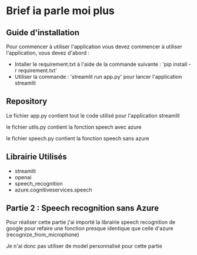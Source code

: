 # Brief ia parle moi plus 

## Guide d'installation

Pour commencer à utiliser l'application vous devez commencer à utiliser l'application, vous devez d'abord : 
- Intaller le requirement.txt à l'aide de la commande suivante : 'pip install -r requirement.txt'
- Utiliser la commande : 'streamlit run app.py' pour lancer l'application streamlit

## Repository

Le fichier app.py contient tout le code utilisé pour l'application streamlit 

le fichier utils.py contient la fonction speech avec azure 

le fichier speech.py contient la fonction speech sans azure

## Librairie Utilisés

- streamlit
- openai
- speech_recognition
- azure.cognitiveservices.speech

## Partie 2 : Speech recognition sans Azure

Pour réaliser cette partie j'ai importé la librairie speech recognition de google pour refaire une fonction presque identique que celle d'azure (recognize_from_microphone)

Je n'ai donc pas utiliser de model personnalisé pour cette partie

